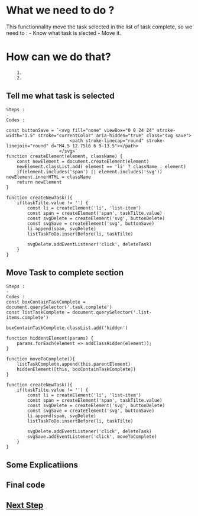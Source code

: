 # What we need to do ?
This functionnality move the task selected in the list of task complete, so we need to : 
    - Know what task is slected
    - Move it.

# How can we do that?

        1.  
        2. 

## Tell me what task is selected
 
    Steps :
    - 
    Codes :
    
    const buttonSave = `<svg fill="none" viewBox="0 0 24 24" stroke-width="1.5" stroke="currentColor" aria-hidden="true" class="svg save">
                            <path stroke-linecap="round" stroke-linejoin="round" d="M4.5 12.75l6 6 9-13.5"></path>
                        </svg>`
    function createElement(element, className) {
        const newElement = document.createElement(element)
        newElement.classList.add( element == 'li' ? className : element)
        if(element.includes('span') || element.includes('svg')) newElement.innerHTML = className
        return newElement
    }

    function createNewTask(){
        if(taskTilte.value != '') {
            const li = createElement('li', 'list-item')
            const span = createElement('span', taskTilte.value)
            const svgDelete = createElement('svg', buttonDelete)
            const svgSave = createElement('svg', buttonSave)
            li.append(span, svgDelete)
            listTaskToDo.insertBefore(li, taskTilte)

            svgDelete.addEventListener('click', deleteTask)
        }
    }
## Move Task to complete section

    Steps :
    - 
    Codes :
    const boxContainTaskComplete = document.querySelector('.task.complete')
    const listTaskComplete = document.querySelector('.list-items.complete')

    boxContainTaskComplete.classList.add('hidden')

    function hiddentElement(params) {
        params.forEach(element => addClassHidden(element));
    }

    function moveToComplete(){
        listTaskComplete.append(this.parentElement)
        hiddenElement([this, boxContainTaskComplete])
    }
    
    function createNewTask(){
        if(taskTilte.value != '') {
            const li = createElement('li', 'list-item')
            const span = createElement('span', taskTilte.value)
            const svgDelete = createElement('svg', buttonDelete)
            const svgSave = createElement('svg', buttonSave)
            li.append(span, svgDelete)
            listTaskToDo.insertBefore(li, taskTilte)

            svgDelete.addEventListener('click', deleteTask)
            svgSave.addEventListener('click', moveToComplete)
        }
    }
## Some Explicatiions 

## Final code

## [Next Step](editTask.md)